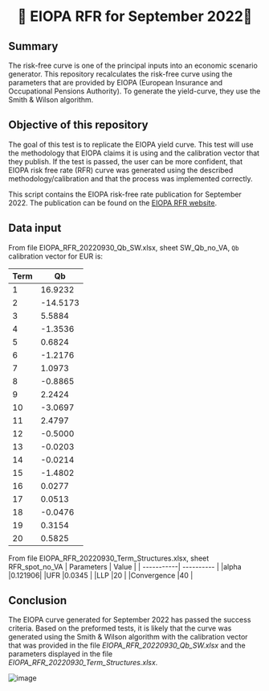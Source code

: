 <h1 align="center" style="border-botom: none">
  <b>
    🐍 EIOPA RFR for September 2022🐍     
  </b>
</h1>

## Summary
The risk-free curve is one of the principal inputs into an economic scenario generator. This repository recalculates the risk-free curve using the parameters that are provided by EIOPA (European Insurance and Occupational Pensions Authority). To generate the yield-curve, they use the Smith & Wilson algorithm.

## Objective of this repository

The goal of this test is to replicate the EIOPA yield curve. This test will use the methodology that EIOPA claims it is using and the calibration vector that they publish. If the test is passed, the user can be more confident, that EIOPA risk free rate (RFR) curve was generated using the described methodology/calibration and that the process was implemented correctly. 

This script contains the EIOPA risk-free rate publication for September 2022. The publication can be found on the [EIOPA RFR website](https://www.eiopa.europa.eu/tools-and-data/risk-free-interest-rate-term-structures_en).

## Data input
From file EIOPA_RFR_20220930_Qb_SW.xlsx, sheet SW_Qb_no_VA, `Qb` calibration vector for EUR is: 

| Term       | Qb         | 
| -----------| ---------- | 
|1|	 16.9232| 
|2|	-14.5173 |
|3|	 5.5884 |
|4|	-1.3536 |
|5|	 0.6824 |
|6|	-1.2176 |
|7|	 1.0973 |
|8|	-0.8865 |
|9|	 2.2424 |
|10|	-3.0697 |
|11|	 2.4797 |
|12|	-0.5000 |
|13|	-0.0203 |
|14|	-0.0214 |
|15|	-1.4802 |
|16|	 0.0277 |
|17|	 0.0513 |
|18|	-0.0476 |
|19|	 0.3154 |
|20|	 0.5825 |

From file EIOPA_RFR_20220930_Term_Structures.xlsx, sheet RFR_spot_no_VA
| Parameters  | Value     | 
| -----------| ---------- | 
|alpha	|0.121906|
|UFR	|0.0345 |
|LLP	|20 |
|Convergence	|40 |

## Conclusion

The EIOPA curve generated for September 2022 has passed the success criteria. Based on the preformed tests, it is likely that the curve was generated using the Smith & Wilson algorithm with the calibration vector that was provided in the file *EIOPA_RFR_20220930_Qb_SW.xlsx* and the parameters displayed in the file *EIOPA_RFR_20220930_Term_Structures.xlsx*.

![image](https://user-images.githubusercontent.com/95974474/210177914-2172ec64-7b50-4d0b-970b-bfa398b70e75.png)
